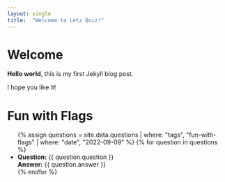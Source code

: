 ```yaml
---
layout: single
title:  "Welcome to Letz Quiz!"
---
```


# Welcome

**Hello world**, this is my first Jekyll blog post.

I hope you like it!


<h1>Fun with Flags</h1>

<ul>
  {% assign questions = site.data.questions | where: "tags", "fun-with-flags" | where: "date", "2022-09-09" %}
  {% for question in questions %}
    <li>
      <strong>Question:</strong> {{ question.question }}<br>
      <strong>Answer:</strong> {{ question.answer }}
    </li>
  {% endfor %}
</ul>
    